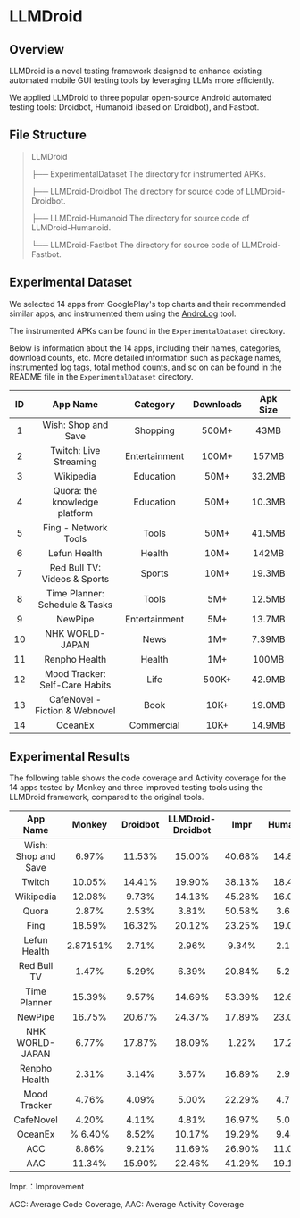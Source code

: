 # LLMDroid

## Overview

LLMDroid is a novel testing framework designed to enhance existing automated mobile GUI testing tools by leveraging LLMs more efficiently.

We applied LLMDroid to three popular open-source Android automated testing tools: Droidbot, Humanoid (based on Droidbot), and Fastbot.

## File Structure

> LLMDroid
>
> ├── ExperimentalDataset	The directory for instrumented APKs.
>
> ├── LLMDroid-Droidbot	The directory for source code of LLMDroid-Droidbot.
>
> ├── LLMDroid-Humanoid	The directory for source code of LLMDroid-Humanoid.
>
> └── LLMDroid-Fastbot	The directory for source code of LLMDroid-Fastbot.

## Experimental Dataset

We selected 14 apps from GooglePlay's top charts and their recommended similar apps, and instrumented them using the [AndroLog](https://github.com/JordanSamhi/AndroLog) tool. 

The instrumented APKs can be found in the `ExperimentalDataset` directory.

Below is information about the 14 apps, including their names, categories, download counts, etc. More detailed information such as package names, instrumented log tags, total method counts, and so on can be found in the README file in the `ExperimentalDataset` directory.

|  ID  |            App Name             |   Category    | Downloads | Apk Size |
| :--: | :-----------------------------: | :-----------: | :-------: | :------: |
|  1   |       Wish: Shop and Save       |   Shopping    |   500M+   |   43MB   |
|  2   |     Twitch: Live Streaming      | Entertainment |   100M+   |  157MB   |
|  3   |            Wikipedia            |   Education   |   50M+    |  33.2MB  |
|  4   |  Quora: the knowledge platform  |   Education   |   50M+    |  10.3MB  |
|  5   |      Fing - Network Tools       |     Tools     |   50M+    |  41.5MB  |
|  6   |          Lefun Health           |    Health     |   10M+    |  142MB   |
|  7   |  Red Bull TV: Videos \& Sports  |    Sports     |   10M+    |  19.3MB  |
|  8   | Time Planner: Schedule \& Tasks |     Tools     |    5M+    |  12.5MB  |
|  9   |             NewPipe             | Entertainment |    5M+    |  13.7MB  |
|  10  |         NHK WORLD-JAPAN         |     News      |    1M+    |  7.39MB  |
|  11  |          Renpho Health          |    Health     |    1M+    |  100MB   |
|  12  | Mood Tracker: Self-Care Habits  |     Life      |   500K+   |  42.9MB  |
|  13  | CafeNovel - Fiction \& Webnovel |     Book      |   10K+    |  19.0MB  |
|  14  |             OceanEx             |  Commercial   |   10K+    |  14.9MB  |

## Experimental Results

The following table shows the code coverage and Activity coverage for the 14 apps tested by Monkey and three improved testing tools using the LLMDroid framework, compared to the original tools.

|      App Name       |  Monkey  | Droidbot | LLMDroid-Droidbot |  Impr  | Humanoid | LLMDroid-Huamnoid | Improve | Fastbot | LLMDroid-Fastbot |  Impr  |
| :-----------------: | :------: | :------: | :---------------: | :----: | :------: | :---------------: | :-----: | :-----: | :--------------: | :----: |
| Wish: Shop and Save |  6.97%   |  11.53%  |      15.00%       | 40.68% |  14.88%  |      17.57%       | 18.04%  |  9.58%  |      16.23%      | 69.37% |
|       Twitch        |  10.05%  |  14.41%  |      19.90%       | 38.13% |  18.46%  |      20.02%       |  8.49%  | 16.22%  |      24.64%      | 51.97% |
|      Wikipedia      |  12.08%  |  9.73%   |      14.13%       | 45.28% |  16.08%  |      18.98%       | 18.06%  | 16.78%  |      20.71%      | 23.39% |
|        Quora        |  2.87%   |  2.53%   |       3.81%       | 50.58% |  3.65%   |       4.14%       | 13.37%  |  3.79%  |      4.21%       | 11.04% |
|        Fing         |  18.59%  |  16.32%  |      20.12%       | 23.25% |  19.02%  |      21.93%       | 15.30%  | 16.50%  |      24.80%      | 50.30% |
|    Lefun Health     | 2.87151% |  2.71%   |       2.96%       | 9.34%  |  2.18%   |       2.58%       | 18.18%  |  3.67%  |      3.96%       | 17.53% |
|     Red Bull TV     |  1.47%   |  5.29%   |       6.39%       | 20.84% |  5.27%   |       6.17%       | 17.15%  |  4.35%  |      5.88%       | 35.43% |
|    Time Planner     |  15.39%  |  9.57%   |      14.69%       | 53.39% |  12.69%  |      15.45%       | 21.77%  | 17.35%  |      21.98%      | 26.67% |
|       NewPipe       |  16.75%  |  20.67%  |      24.37%       | 17.89% |  23.04%  |      33.14%       | 43.81%  | 22.06%  |      33.86%      | 42.68% |
|   NHK WORLD-JAPAN   |  6.77%   |  17.87%  |      18.09%       | 1.22%  |  17.23%  |      22.83%       | 32.53%  | 20.46%  |      23.03%      | 12.56% |
|    Renpho Health    |  2.31%   |  3.14%   |       3.67%       | 16.89% |  2.99%   |       3.03%       |  1.32%  |  3.50%  |      4.01%       | 14.61% |
|    Mood Tracker     |  4.76%   |  4.09%   |       5.00%       | 22.29% |  4.71%   |       5.71%       | 21.36%  |  7.78%  |      8.05%       | 3.52%  |
|      CafeNovel      |  4.20%   |  4.11%   |       4.81%       | 16.97% |  5.01%   |       5.41%       | 57.90%  |  5.49%  |      5.81%       | 5.87%  |
|       OceanEx       | % 6.40%  |  8.52%   |      10.17%       | 19.29% |  9.44%   |      10.61%       | 12.35%  |  9.81%  |      12.38%      | 26.10% |
|         ACC         |  8.86%   |  9.21%   |      11.69%       | 26.90% |  11.05%  |      13.04%       | 21.29%  | 11.36%  |      14.80%      | 30.30% |
|         AAC         |  11.34%  |  15.90%  |      22.46%       | 41.29% |  19.16%  |      23.66%       | 23.51%  | 24.40%  |      30.05%      | 23.13% |

Impr.：Improvement

ACC: Average Code Coverage, AAC: Average Activity Coverage

### 